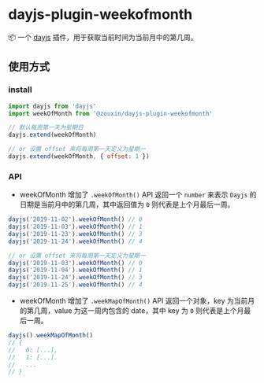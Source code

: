 # dayjs-plugin-weekofmonth

📦 一个 [dayjs](https://github.com/iamkun/dayjs) 插件，用于获取当前时间为当前月中的第几周。


## 使用方式

### install

```javascript
import dayjs from 'dayjs'
import weekOfMonth from '@zouxin/dayjs-plugin-weekofmonth'

// 默认每周第一天为星期日
dayjs.extend(weekOfMonth)

// or 设置 offset 来将每周第一天定义为星期一
dayjs.extend(weekOfMonth, { offset: 1 })
```

### API

- weekOfMonth 增加了 `.weekOfMonth()` API 返回一个 `number` 来表示 `Dayjs` 的日期是当前月中的第几周，其中返回值为 `0` 则代表是上个月最后一周。

```javascript
dayjs('2019-11-02').weekOfMonth() // 0
dayjs('2019-11-03').weekOfMonth() // 1
dayjs('2019-11-23').weekOfMonth() // 3
dayjs('2019-11-24').weekOfMonth() // 4

// or 设置 offset 来将每周第一天定义为星期一
dayjs('2019-11-03').weekOfMonth() // 0
dayjs('2019-11-04').weekOfMonth() // 1
dayjs('2019-11-24').weekOfMonth() // 3
dayjs('2019-11-25').weekOfMonth() // 4
```

- weekOfMonth 增加了 `.weekMapOfMonth()` API 返回一个对象，key 为当前月的第几周，value 为这一周内包含的 date，其中 key 为 `0` 则代表是上个月最后一周。

```javascript
dayjs().weekMapOfMonth()
// {
//   0: [...],
//   1: [...].
//   ...
// }
```
